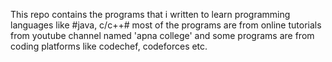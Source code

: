 This repo contains the programs that i written to learn programming languages like #java, c/c++# most of the programs are from online tutorials from youtube channel named 'apna college' and some programs are from coding platforms like codechef, codeforces etc.
